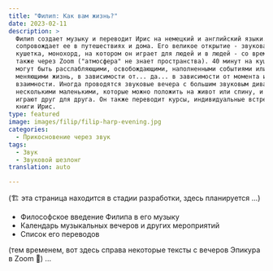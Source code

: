```yaml
---
title: "Филип: Как вам жизнь?"
date: 2023-02-11
description: >
  Филип создает музыку и переводит Ирис на немецкий и английский языки... и
  сопровождает ее в путешествиях и дома. Его великое открытие - звуковая
  кушетка, монохорд, на котором он играет для людей и в людей - со времен Corona
  также через Zoom ("атмосфера" не знает пространства). 40 минут на кушетке
  могут быть расслабляющими, освобождающими, наполненными событиями или
  меняющими жизнь, в зависимости от... да... в зависимости от момента и
  взаимности. Иногда проводятся звуковые вечера с большим звуковым диваном и
  несколькими маленькими, которые можно положить на живот или спину, и участники
  играют друг для друга. Он также переводит курсы, индивидуальные встречи и
  книги Ирис.
type: featured
image: images/filip/filip-harp-evening.jpg
categories:
  - Прикосновение через звук
tags:
  - Звук
  - Звуковой шезлонг
translation: auto

---
```

(🏗️ эта страница находится в стадии разработки, здесь планируется ...)

- Философское введение Филипа в его музыку
- Календарь музыкальных вечеров и других мероприятий
- Список его переводов


(тем временем, вот здесь справа некоторые тексты с вечеров Эпикура в Zoom 🌳)
...
